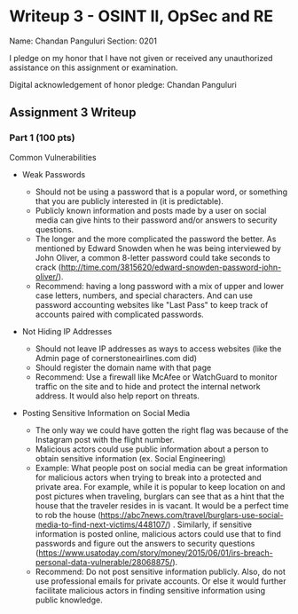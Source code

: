 Writeup 3 - OSINT II, OpSec and RE
======

Name: Chandan Panguluri
Section: 0201

I pledge on my honor that I have not given or received any unauthorized assistance on this assignment or examination.

Digital acknowledgement of honor pledge: Chandan Panguluri

## Assignment 3 Writeup

### Part 1 (100 pts)

Common Vulnerabilities

- Weak Passwords
	- Should not be using a password that is a popular word, or something that you are publicly interested in (it is predictable).
	- Publicly known information and posts made by a user on social media can give hints to their password and/or answers to security questions.
	- The longer and the more complicated the password the better. As mentioned by Edward Snowden when he was being interviewed by John Oliver, a common 8-letter password could take seconds to crack (http://time.com/3815620/edward-snowden-password-john-oliver/).
	- Recommend: having a long password with a mix of upper and lower case letters, numbers, and special characters. And can use password accounting websites like "Last Pass" to keep track of accounts paired with complicated passwords.

- Not Hiding IP Addresses
	- Should not leave IP addresses as ways to access websites (like the Admin page of cornerstoneairlines.com did)
	- Should register the domain name with that page
	- Recommend: Use a firewall like McAfee or WatchGuard to monitor traffic on the site and to hide and protect the internal network address. It would also help report on threats.

- Posting Sensitive Information on Social Media
	- The only way we could have gotten the right flag was because of the Instagram post with the flight number.
	- Malicious actors could use public information about a person to obtain sensitive information (ex. Social Engineering)
	- Example: What people post on social media can be great information for malicious actors when trying to break into a protected and private area. For example, while it is popular to keep location on and post pictures when traveling, burglars can see that as a hint that the house that the traveler resides in is vacant. It would be a perfect time to rob the house (https://abc7news.com/travel/burglars-use-social-media-to-find-next-victims/448107/) . Similarly, if sensitive information is posted online, malicious actors could use that to find passwords and figure out the answers to security questions (https://www.usatoday.com/story/money/2015/06/01/irs-breach-personal-data-vulnerable/28068875/). 
	- Recommend: Do not post sensitive information publicly. Also, do not use professional emails for private accounts. Or else it would further	facilitate malicious actors in finding sensitive information using public knowledge. 
